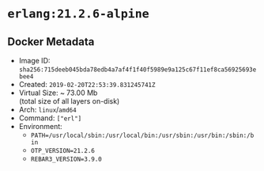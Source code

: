 # `erlang:21.2.6-alpine`

## Docker Metadata

- Image ID: `sha256:715deeb045bda78edb4a7af4f1f40f5989e9a125c67f11ef8ca56925693ebee4`
- Created: `2019-02-20T22:53:39.831245741Z`
- Virtual Size: ~ 73.00 Mb  
  (total size of all layers on-disk)
- Arch: `linux`/`amd64`
- Command: `["erl"]`
- Environment:
  - `PATH=/usr/local/sbin:/usr/local/bin:/usr/sbin:/usr/bin:/sbin:/bin`
  - `OTP_VERSION=21.2.6`
  - `REBAR3_VERSION=3.9.0`

